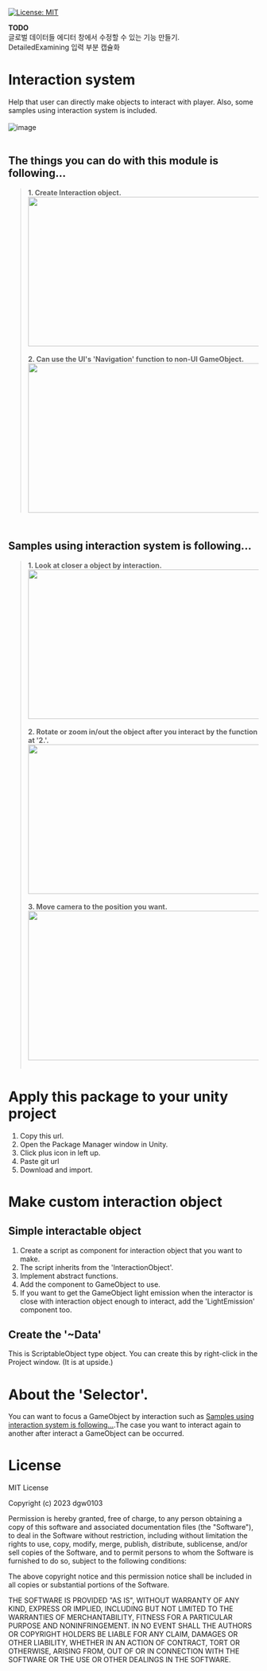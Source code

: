 [![License: MIT](https://img.shields.io/badge/License-MIT-green.svg)](https://opensource.org/licenses/MIT)

<b>TODO</b>
<br>글로벌 데이터들 에디터 창에서 수정할 수 있는 기능 만들기.
<br>DetailedExamining 입력 부분 캡슐화

# Interaction system
Help that user can directly make objects to interact with player. Also, some samples using interaction system is included.<br><br>
![image](https://github.com/dgw0103/InteractionSystem/assets/68366554/8abe997a-3efd-46a5-ad00-ce9ad5bc6000)<br><br>

## The things you can do with this module is following...<br>
><b>1. Create Interaction object.</b><br>
<img src="https://github.com/dgw0103/InteractionSystem/assets/68366554/dba2dbc0-3790-4242-8c86-b34d4c0b0232" width="485" height="300"/><br><br>
><b>2. Can use the UI's 'Navigation' function to non-UI GameObject.</b><br>
<img src="https://github.com/dgw0103/InteractionSystem/assets/68366554/b0e33ac7-a8ab-4dbc-abf2-66e2fa0e5907" width="485" height="300"/><br>

## <br>Samples using interaction system is following...<br>
><b>1. Look at closer a object by interaction.</b><br>
<img src="https://github.com/dgw0103/InteractionSystem/assets/68366554/a36b3258-d57c-465d-ac7a-5b4c742909dc" width="485" height="300"/><br><br>
><b>2. Rotate or zoom in/out the object after you interact by the function at '2.'.</b><br>
<img src="https://github.com/dgw0103/InteractionSystem/assets/68366554/1b4cc7d5-f753-4175-a2b6-6f50ad7bce9d" width="485" height="300"/><br><br>
><b>3. Move camera to the position you want.</b><br>
<img src="https://github.com/dgw0103/InteractionSystem/assets/68366554/f04bbfca-d136-4a6e-8cf4-770435b78476" width="485" height="300"/><br><br>

# Apply this package to your unity project
1. Copy this url.
2. Open the Package Manager window in Unity.
3. Click plus icon in left up.
4. Paste git url
5. Download and import.

# Make custom interaction object
## Simple interactable object
1. Create a script as component for interaction object that you want to make.
2. The script inherits from the 'InteractionObject'.
3. Implement abstract functions.
4. Add the component to GameObject to use.
5. If you want to get the GameObject light emission when the interactor is close with interaction object enough to interact, add the 'LightEmission' component too.

## Create the '~Data'
This is ScriptableObject type object. You can create this by right-click in the Project window. (It is at upside.)

# About the 'Selector'.
You can want to focus a GameObject by interaction such as [Samples using interaction system is following...](#Samples-using-interaction-system-is-following...).The case you want to interact again to another after interact a GameObject can be occurred.

# License
MIT License

Copyright (c) 2023 dgw0103

Permission is hereby granted, free of charge, to any person obtaining a copy
of this software and associated documentation files (the "Software"), to deal
in the Software without restriction, including without limitation the rights
to use, copy, modify, merge, publish, distribute, sublicense, and/or sell
copies of the Software, and to permit persons to whom the Software is
furnished to do so, subject to the following conditions:

The above copyright notice and this permission notice shall be included in all
copies or substantial portions of the Software.

THE SOFTWARE IS PROVIDED "AS IS", WITHOUT WARRANTY OF ANY KIND, EXPRESS OR
IMPLIED, INCLUDING BUT NOT LIMITED TO THE WARRANTIES OF MERCHANTABILITY,
FITNESS FOR A PARTICULAR PURPOSE AND NONINFRINGEMENT. IN NO EVENT SHALL THE
AUTHORS OR COPYRIGHT HOLDERS BE LIABLE FOR ANY CLAIM, DAMAGES OR OTHER
LIABILITY, WHETHER IN AN ACTION OF CONTRACT, TORT OR OTHERWISE, ARISING FROM,
OUT OF OR IN CONNECTION WITH THE SOFTWARE OR THE USE OR OTHER DEALINGS IN THE
SOFTWARE.
